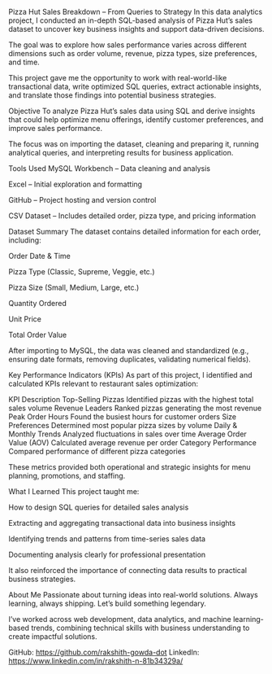 Pizza Hut Sales Breakdown – From Queries to Strategy
In this data analytics project, I conducted an in-depth SQL-based analysis of Pizza Hut’s sales dataset to uncover key business insights and support data-driven decisions.

The goal was to explore how sales performance varies across different dimensions such as order volume, revenue, pizza types, size preferences, and time.

This project gave me the opportunity to work with real-world-like transactional data, write optimized SQL queries, extract actionable insights, and translate those findings into potential business strategies.

Objective
To analyze Pizza Hut’s sales data using SQL and derive insights that could help optimize menu offerings, identify customer preferences, and improve sales performance.

The focus was on importing the dataset, cleaning and preparing it, running analytical queries, and interpreting results for business application.

Tools Used
MySQL Workbench – Data cleaning and analysis

Excel – Initial exploration and formatting

GitHub – Project hosting and version control

CSV Dataset – Includes detailed order, pizza type, and pricing information

Dataset Summary
The dataset contains detailed information for each order, including:

Order Date & Time

Pizza Type (Classic, Supreme, Veggie, etc.)

Pizza Size (Small, Medium, Large, etc.)

Quantity Ordered

Unit Price

Total Order Value

After importing to MySQL, the data was cleaned and standardized (e.g., ensuring date formats, removing duplicates, validating numerical fields).

Key Performance Indicators (KPIs)
As part of this project, I identified and calculated KPIs relevant to restaurant sales optimization:

KPI	Description
Top-Selling Pizzas	Identified pizzas with the highest total sales volume
Revenue Leaders	Ranked pizzas generating the most revenue
Peak Order Hours	Found the busiest hours for customer orders
Size Preferences	Determined most popular pizza sizes by volume
Daily & Monthly Trends	Analyzed fluctuations in sales over time
Average Order Value (AOV)	Calculated average revenue per order
Category Performance	Compared performance of different pizza categories

These metrics provided both operational and strategic insights for menu planning, promotions, and staffing.

What I Learned
This project taught me:

How to design SQL queries for detailed sales analysis

Extracting and aggregating transactional data into business insights

Identifying trends and patterns from time-series sales data

Documenting analysis clearly for professional presentation

It also reinforced the importance of connecting data results to practical business strategies.

About Me
Passionate about turning ideas into real-world solutions. Always learning, always shipping. Let’s build something legendary.

I’ve worked across web development, data analytics, and machine learning-based trends, combining technical skills with business understanding to create impactful solutions.

GitHub: https://github.com/rakshith-gowda-dot
LinkedIn: https://www.linkedin.com/in/rakshith-n-81b34329a/
